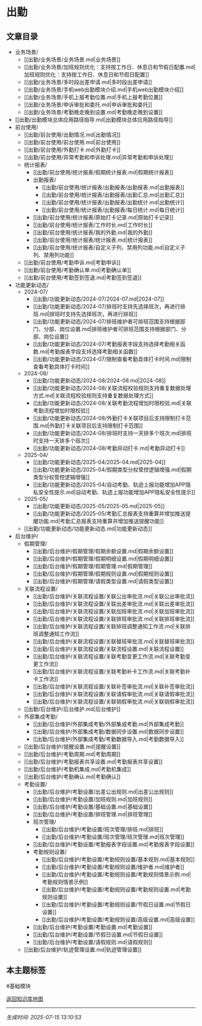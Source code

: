 # 出勤

## 文章目录
- 业务场景/
  - [[出勤/业务场景/业务场景.md|业务场景]]
  - [[出勤/业务场景/加班规则优化：支持按工作日、休息日和节假日配置.md|加班规则优化：支持按工作日、休息日和节假日配置]]
  - [[出勤/业务场景/多时段出差申请.md|多时段出差申请]]
  - [[出勤/业务场景/手机web出勤模块介绍.md|手机web出勤模块介绍]]
  - [[出勤/业务场景/手机上报考勤位置.md|手机上报考勤位置]]
  - [[出勤/业务场景/申诉审批和委托.md|申诉审批和委托]]
  - [[出勤/业务场景/考勤晚走晚到设置.md|考勤晚走晚到设置]]
- [[出勤/出勤模块总体应用路径指导.md|出勤模块总体应用路径指导]]
- 前台使用/
  - [[出勤/前台使用/出勤情况.md|出勤情况]]
  - [[出勤/前台使用/前台使用.md|前台使用]]
  - [[出勤/前台使用/外勤打卡.md|外勤打卡]]
  - [[出勤/前台使用/异常考勤和申诉处理.md|异常考勤和申诉处理]]
  - 统计报表/
    - [[出勤/前台使用/统计报表/假期统计报表.md|假期统计报表]]
    - 出勤报表/
      - [[出勤/前台使用/统计报表/出勤报表/出勤报表.md|出勤报表]]
      - [[出勤/前台使用/统计报表/出勤报表/出勤汇总.md|出勤汇总]]
      - [[出勤/前台使用/统计报表/出勤报表/出勤统计.md|出勤统计]]
      - [[出勤/前台使用/统计报表/出勤报表/每日统计.md|每日统计]]
    - [[出勤/前台使用/统计报表/原始打卡记录.md|原始打卡记录]]
    - [[出勤/前台使用/统计报表/工作时长.md|工作时长]]
    - [[出勤/前台使用/统计报表/我的外勤.md|我的外勤]]
    - [[出勤/前台使用/统计报表/统计报表.md|统计报表]]
    - [[出勤/前台使用/统计报表/自定义子列、禁用列功能.md|自定义子列、禁用列功能]]
  - [[出勤/前台使用/考勤申诉.md|考勤申诉]]
  - [[出勤/前台使用/考勤确认单.md|考勤确认单]]
  - [[出勤/前台使用/考勤签到签退.md|考勤签到签退]]
- 功能更新动态/
  - 2024-07/
    - [[出勤/功能更新动态/2024-07/2024-07.md|2024-07]]
    - [[出勤/功能更新动态/2024-07/排班时支持先选择班次，再进行排班.md|排班时支持先选择班次，再进行排班]]
    - [[出勤/功能更新动态/2024-07/排班维护者可排班范围支持根据部门、分部、岗位设置.md|排班维护者可排班范围支持根据部门、分部、岗位设置]]
    - [[出勤/功能更新动态/2024-07/考勤报表字段支持选择考勤相关函数.md|考勤报表字段支持选择考勤相关函数]]
    - [[出勤/功能更新动态/2024-07/限制查看考勤具体打卡时间.md|限制查看考勤具体打卡时间]]
  - 2024-08/
    - [[出勤/功能更新动态/2024-08/2024-08.md|2024-08]]
    - [[出勤/功能更新动态/2024-08/关联流程校验规则支持重复数据处理方式.md|关联流程校验规则支持重复数据处理方式]]
    - [[出勤/功能更新动态/2024-08/关联考勤流程增加时限校验.md|关联考勤流程增加时限校验]]
    - [[出勤/功能更新动态/2024-08/外勤打卡关联项目后支持限制打卡范围.md|外勤打卡关联项目后支持限制打卡范围]]
    - [[出勤/功能更新动态/2024-08/排班时支持一天排多个班次.md|排班时支持一天排多个班次]]
    - [[出勤/功能更新动态/2024-08/考勤异动打卡.md|考勤异动打卡]]
  - 2025-04/
    - [[出勤/功能更新动态/2025-04/2025-04.md|2025-04]]
    - [[出勤/功能更新动态/2025-04/假期类型分权管控逻辑增强.md|假期类型分权管控逻辑增强]]
    - [[出勤/功能更新动态/2025-04/自动考勤、轨迹上报功能增加APP隐私安全性提示.md|自动考勤、轨迹上报功能增加APP隐私安全性提示]]
  - 2025-05/
    - [[出勤/功能更新动态/2025-05/2025-05.md|2025-05]]
    - [[出勤/功能更新动态/2025-05/考勤汇总报表支持重算并增加推送提醒功能.md|考勤汇总报表支持重算并增加推送提醒功能]]
  - [[出勤/功能更新动态/功能更新动态.md|功能更新动态]]
- 后台维护/
  - 假期管理/
    - [[出勤/后台维护/假期管理/假期余额设置.md|假期余额设置]]
    - [[出勤/后台维护/假期管理/假期明细设置.md|假期明细设置]]
    - [[出勤/后台维护/假期管理/假期管理.md|假期管理]]
    - [[出勤/后台维护/假期管理/假期规则设置.md|假期规则设置]]
    - [[出勤/后台维护/假期管理/请假类型设置.md|请假类型设置]]
  - 关联流程设置/
    - [[出勤/后台维护/关联流程设置/关联公出审批流.md|关联公出审批流]]
    - [[出勤/后台维护/关联流程设置/关联出差审批流.md|关联出差审批流]]
    - [[出勤/后台维护/关联流程设置/关联加班审批流.md|关联加班审批流]]
    - [[出勤/后台维护/关联流程设置/关联排班审批流.md|关联排班审批流]]
    - [[出勤/后台维护/关联流程设置/关联排班调整通知工作流.md|关联排班调整通知工作流]]
    - [[出勤/后台维护/关联流程设置/关联替班审批流.md|关联替班审批流]]
    - [[出勤/后台维护/关联流程设置/关联流程设置.md|关联流程设置]]
    - [[出勤/后台维护/关联流程设置/关联考勤变更工作流.md|关联考勤变更工作流]]
    - [[出勤/后台维护/关联流程设置/关联考勤补卡工作流.md|关联考勤补卡工作流]]
    - [[出勤/后台维护/关联流程设置/关联补签审批流.md|关联补签审批流]]
    - [[出勤/后台维护/关联流程设置/关联请假审批流.md|关联请假审批流]]
    - [[出勤/后台维护/关联流程设置/关联销假审批流.md|关联销假审批流]]
  - [[出勤/后台维护/后台维护.md|后台维护]]
  - 外部集成考勤/
    - [[出勤/后台维护/外部集成考勤/外部集成考勤.md|外部集成考勤]]
    - [[出勤/后台维护/外部集成考勤/数据同步设置.md|数据同步设置]]
    - [[出勤/后台维护/外部集成考勤/考勤数据导入.md|考勤数据导入]]
  - [[出勤/后台维护/提醒设置.md|提醒设置]]
  - [[出勤/后台维护/考勤周期.md|考勤周期]]
  - [[出勤/后台维护/考勤报表共享设置.md|考勤报表共享设置]]
  - [[出勤/后台维护/考勤机集成.md|考勤机集成]]
  - [[出勤/后台维护/考勤确认.md|考勤确认]]
  - 考勤设置/
    - [[出勤/后台维护/考勤设置/出差公出规则.md|出差公出规则]]
    - [[出勤/后台维护/考勤设置/加班规则.md|加班规则]]
    - [[出勤/后台维护/考勤设置/基础设置.md|基础设置]]
    - [[出勤/后台维护/考勤设置/排班管理.md|排班管理]]
    - 班次管理/
      - [[出勤/后台维护/考勤设置/班次管理/排班.md|排班]]
      - [[出勤/后台维护/考勤设置/班次管理/班次管理.md|班次管理]]
    - [[出勤/后台维护/考勤设置/考勤报表字段设置.md|考勤报表字段设置]]
    - 考勤规则设置/
      - [[出勤/后台维护/考勤设置/考勤规则设置/基本规则.md|基本规则]]
      - [[出勤/后台维护/考勤设置/考勤规则设置/维护者.md|维护者]]
      - [[出勤/后台维护/考勤设置/考勤规则设置/考勤规则情景示例.md|考勤规则情景示例]]
      - [[出勤/后台维护/考勤设置/考勤规则设置/考勤规则设置.md|考勤规则设置]]
      - [[出勤/后台维护/考勤设置/考勤规则设置/节假日设置.md|节假日设置]]
      - [[出勤/后台维护/考勤设置/考勤规则设置/高级设置.md|高级设置]]
    - [[出勤/后台维护/考勤设置/考勤设置.md|考勤设置]]
    - [[出勤/后台维护/考勤设置/节假日设置.md|节假日设置]]
    - [[出勤/后台维护/考勤设置/请假规则.md|请假规则]]
  - [[出勤/后台维护/轨迹管理设置.md|轨迹管理设置]]

## 本主题标签
#基础模块 

[返回知识库地图](知识库地图.md)

---
*生成时间: 2025-07-15 13:10:53*